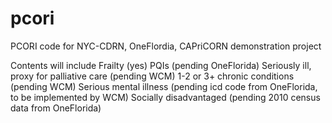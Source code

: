 # pcori
PCORI code for NYC-CDRN, OneFlordia, CAPriCORN demonstration project

Contents will include
  Frailty (yes)
  PQIs (pending OneFlorida)
  Seriously ill, proxy for palliative care (pending WCM)
  1-2 or 3+ chronic conditions (pending WCM)
  Serious mental illness (pending icd code from OneFlorida, to be implemented by WCM)
  Socially disadvantaged (pending 2010 census data from OneFlorida)
